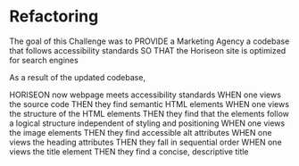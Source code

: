 # Refactoring
The goal of this Challenge was to PROVIDE a Marketing Agency a codebase that follows accessibility standards
SO THAT the Horiseon site is optimized for search engines

As a result of the updated codebase,

HORISEON now webpage meets accessibility standards
WHEN one views the source code
THEN they find semantic HTML elements
WHEN one views the structure of the HTML elements
THEN they find that the elements follow a logical structure independent of styling and positioning
WHEN one views the image elements
THEN they find accessible alt attributes
WHEN one views the heading attributes
THEN they fall in sequential order
WHEN one views the title element
THEN they find a concise, descriptive title

